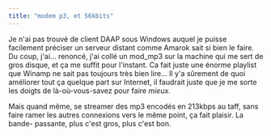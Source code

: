 ```yaml
---
title: "modem p3, et 56kbits"
---
```


Je n'ai pas trouvé de client DAAP sous Windows auquel je puisse facilement
préciser un serveur distant comme Amarok sait si bien le faire. Du coup,
j'ai... renoncé, j'ai collé un mod_mp3 sur la machine qui me sert de gros
disque, et ça me suffit pour l'instant. Ca fait juste une énorme playlist que
Winamp ne sait pas toujours très bien lire... Il y'a sûrement de quoi
améliorer tout ça quelque part sur Internet, il faudrait juste que je me sorte
les doigts de là-où-vous-savez pour faire _mieux_.

Mais quand même, se streamer des mp3 encodés en 213kbps au taff, sans faire
ramer les autres connexions vers le même point, ça fait plaisir. La bande-
passante, plus c'est gros, plus c'est bon.


